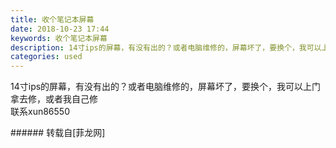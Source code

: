```yaml
---
title: 收个笔记本屏幕
date: 2018-10-23 17:44
keywords: 收个笔记本屏幕
description: 14寸ips的屏幕，有没有出的？或者电脑维修的，屏幕坏了，要换个，我可以上门拿去修，或者我自己修联系xun86550
categories: used
---
```

<td class="t_f" id="postmessage_2148644">

14寸ips的屏幕，有没有出的？或者电脑维修的，屏幕坏了，要换个，我可以上门拿去修，或者我自己修<br/>
联系xun86550<br/>
</td>
###### 转载自[菲龙网]